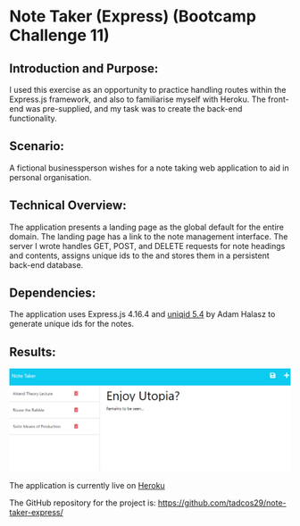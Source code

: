 # Note Taker (Express) (Bootcamp Challenge 11)

## Introduction and Purpose:

I used this exercise as an opportunity to practice handling routes within the Express.js framework, and also to familiarise myself with Heroku. The front-end was pre-supplied, and my task was to create the back-end functionality.

## Scenario:

A fictional businessperson wishes for a note taking web application to aid in personal organisation.

## Technical Overview:

The application presents a landing page as the global default for the entire domain. The landing page has a link to the note management interface. The server I wrote handles GET, POST, and DELETE requests for note headings and contents, assigns unique ids to the and stores them in a persistent back-end database.

## Dependencies:

The application uses Express.js 4.16.4 and [uniqid 5.4](github.com/adamhalasz/uniqid/) by Adam Halasz to generate unique ids for the notes.

## Results:

![image](./note-taker-functionality.png)

The application is currently live on [Heroku](https://note-taker-express-29.herokuapp.com/) 

The GitHub repository for the project is: https://github.com/tadcos29/note-taker-express/
